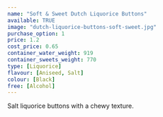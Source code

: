 ```yaml
---
name: "Soft & Sweet Dutch Liquorice Buttons"
available: TRUE
image: "dutch-liquorice-buttons-soft-sweet.jpg"
purchase_option: 1
price: 1.2
cost_price: 0.65
container_water_weight: 919
container_sweets_weight: 770
type: [Liquorice]
flavour: [Aniseed, Salt]
colour: [Black]
free: [Alcohol]
---
```

Salt liquorice buttons with a chewy texture.